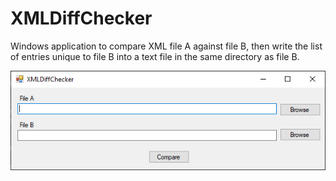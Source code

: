 # XMLDiffChecker

Windows application to compare XML file A against file B, then write the list of entries unique to file B into a text file in the same directory as file B.

![main screen](./screenshots/InputForm.png "main screen") 
